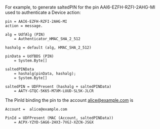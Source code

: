 

For example, to generate saltedPIN for the pin
AAI6-EZFH-RZFI-2AHG-MI used to authenticate a Device action:

~~~~
pin = AAI6-EZFH-RZFI-2AHG-MI
action = message.

alg = UdfAlg (PIN)
    = Authenticator_HMAC_SHA_2_512

hashalg = default (alg, HMAC_SHA_2_512)

pinData = UdfBDS (PIN)
    = System.Byte[]

saltedPINData 
    = hashalg(pinData, hashalg);
    = System.Byte[]

saltedPIN = UDFPresent (hashalg + saltedPINData)
    = AATY-GTQC-5K65-M7XM-LUUD-SL5K-JLCR
~~~~

The PinId binding the pin to the account alice@example.com is

~~~~
Account =  alice@example.com 

PinId = UDFPresent (MAC (Account, saltedPINData))
    = ACPX-YZYD-SAG6-2HX3-7VGJ-XZCN-JSGX
~~~~

